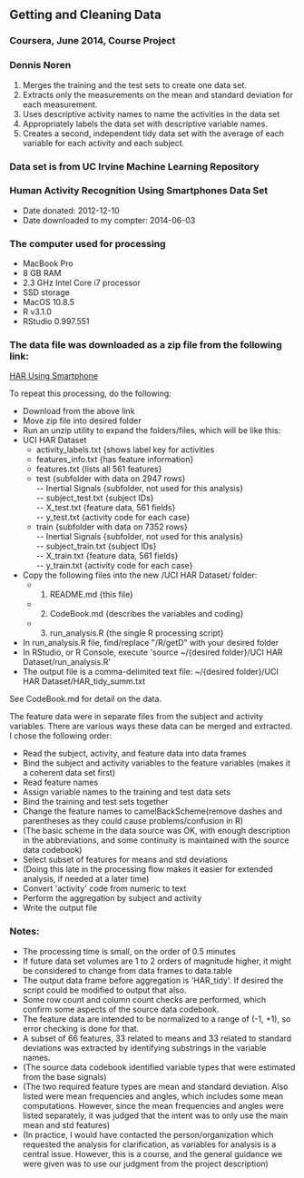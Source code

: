 ## Getting and Cleaning Data
### Coursera, June 2014, Course Project
### Dennis Noren

1. Merges the training and the test sets to create one data set.
2. Extracts only the measurements on the mean and standard deviation for each measurement. 
3. Uses descriptive activity names to name the activities in the data set
4. Appropriately labels the data set with descriptive variable names. 
5. Creates a second, independent tidy data set with the average of each 
   variable for each activity and each subject.

### Data set is from UC Irvine Machine Learning Repository
### Human Activity Recognition Using Smartphones Data Set

- Date donated: 2012-12-10  
- Date downloaded to my compter: 2014-06-03  

### The computer used for processing  
- MacBook Pro  
- 8 GB RAM  
- 2.3 GHz Intel Core i7 processor  
- SSD storage  
- MacOS 10.8.5  
- R v3.1.0  
- RStudio 0.997.551  

### The data file was downloaded as a zip file from the following link:
[HAR Using Smartphone](http://archive.ics.uci.edu/ml/datasets/Human+Activity+Recognition+Using+Smartphones)  

To repeat this processing, do the following:
- Download from the above link
- Move zip file into desired folder
- Run an unzip utility to expand the folders/files, which will be like this:
- UCI HAR Dataset
  - activity_labels.txt {shows label key for activities
  - features_info.txt   {has feature information}
  - features.txt        {lists all 561 features}
  - test    {subfolder with data on 2947 rows}  
    -- Inertial Signals  {subfolder, not used for this analysis}  
    -- subject_test.txt  {subject IDs}  
    -- X_test.txt        {feature data, 561 fields}  
    -- y_test.txt        {activity code for each case}  
  - train    {subfolder with data on 7352 rows}  
    -- Inertial Signals  {subfolder, not used for this analysis}  
    -- subject_train.txt  {subject IDs}  
    -- X_train.txt        {feature data, 561 fields}  
    -- y_train.txt        {activity code for each case}  
- Copy the following files into the new /UCI HAR Dataset/ folder:
  - 1. README.md         {this file}
  - 2. CodeBook.md       {describes the variables and coding}
  - 3. run_analysis.R    {the single R processing script}
- In run_analysis.R file, find/replace "/R/getD" with your desired folder  
- In RStudio, or R Console, execute 'source ~/{desired folder}/UCI HAR Dataset/run_analysis.R'
- The output file is a comma-delimited text file:  ~/{desired folder}/UCI HAR Dataset/HAR_tidy_summ.txt

See CodeBook.md for detail on the data.

The feature data were in separate files from the subject and activity variables.
There are various ways these data can be merged and extracted.
I chose the following order:
- Read the subject, activity, and feature data into data frames
- Bind the subject and activity variables to the feature variables (makes it a coherent data set first)  
- Read feature names  
- Assign variable names to the training and test data sets  
- Bind the training and test sets together  
- Change the feature names to camelBackScheme(remove dashes and parentheses as they could cause problems/confusion in R)  
- (The basic scheme in the data source was OK, with enough description in the abbreviations, and some continuity is maintained with the source data codebook)  
- Select subset of features for means and std deviations  
- (Doing this late in the processing flow makes it easier for extended analysis, if needed at a later time)
- Convert 'activity' code from numeric to text
- Perform the aggregation by subject and activity
- Write the output file

### Notes:
- The processing time is small, on the order of 0.5 minutes  
- If future data set volumes are 1 to 2 orders of magnitude higher, it might be considered to change from data frames to data.table  
- The output data frame before aggregation is 'HAR_tidy'.  If desired the script could be modified to output that also.
- Some row count and column count checks are performed, which confirm some aspects
  of the source data codebook.  
- The feature data are intended to be normalized to a range of (-1, +1), so error checking is done for that.  
- A subset of 66 features, 33 related to means and 33 related to standard deviations was extracted by identifying substrings in the variable names.  
- (The source data codebook identified variable types that were estimated from the base signals)  
- (The two required feature types are mean and standard deviation.  Also listed were mean frequencies and angles, which includes some mean computations.  However, since the mean frequencies and angles were listed separately, it was judged that the intent was to only use the main mean and std features)  
- (In practice, I would have contacted the person/organization which requested the analysis for clarification, as variables for analysis is a central issue.  However, this is a course, and the general guidance we were given was to use our judgment from the project description)
  